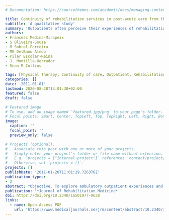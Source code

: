 ```yaml
---
# Documentation: https://sourcethemes.com/academic/docs/managing-content/

title: Continuity of rehabilitation services in post-acute care from the ambulatory outpatients' perspective
subtitle: 'A qualitative study'
summary: 'Outpatients often perceive their experiences of rehabilitation care as non-connected or non-coherent over time.'
authors:
- Francesc Medina-Mirapeix
- S Oliveira-Sousa
- M Sobral-Ferreira
- ME DelBano Aledo
- Pilar Escolar-Reina
- J. Montilla-Herrador
- Sean M Collins

tags: [Physical Therapy, Continuity of care, Outpatient, Rehabilitation care]
categories: []
date: '2011-01-01'
lastmod: 2020-08-28T13:01:30+02:00
featured: false
draft: false

# Featured image
# To use, add an image named `featured.jpg/png` to your page's folder.
# Focal points: Smart, Center, TopLeft, Top, TopRight, Left, Right, BottomLeft, Bottom, BottomRight.
image:
  caption: ''
  focal_point: ''
  preview_only: false

# Projects (optional).
#   Associate this post with one or more of your projects.
#   Simply enter your project's folder or file name without extension.
#   E.g. `projects = ["internal-project"]` references `content/project/deep-learning/index.md`.
#   Otherwise, set `projects = []`.
projects: []
publishDate: '2011-01-28T11:01:29.726376Z'
publication_types:
- 2
abstract: "Objective. To explore ambulatory outpatient experiences and perceptions in post-acute care settings and how these experiences may have led to perceived gaps in continuity of rehabilitation care. Subjects. Fifty-seven adults undergoing outpatient rehabilitation for musculoskeletal conditions/injuries, who had had more than 10 physiotherapy treatment sessions. Methods. Qualitative study using a modified grounded theory approach. Data collection was carried out through 9 focus groups. Each group was recorded, transcribed literally and analyzed thematically. Results. Participants described 3 main themes in continuity; relational, informational, and management continuity. Several factors that led to gaps in the 3 types of continuity were described. The relevant factors for relational continuity were. consistency of the multi-professional rehabilitation team; and an established provider-patient relationship. Factors for informational continuity were. transfer of information among providers; and accumulated knowledge regarding patients' disability experiences. Factors for management continuity included. consistency of care among rehabilitation providers; flexibility of the team in adapting care to functional changes; and involvement of the team in achieving patient collaboration. Conclusion. This study provides evidence of gaps in different types of continuity of care within the post-acute rehabilitation services in ambulatory settings. Outpatients often perceive their experiences of rehabilitation care as non-connected or non-coherent over time."
publication: '*Journal of Rehabilitation Medicine*'
doi: https://doi.org/10.2340/16501977-0638
links:
  - name: Open Access PDF
    url: 'https://www.medicaljournals.se/jrm/content/abstract/10.2340/16501977-0638'
---
```

